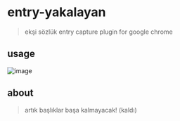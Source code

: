 # entry-yakalayan
> ekşi sözlük entry capture plugin for google chrome

## usage

![image](https://s23.postimg.org/4tdylimsb/bbk.png)

## about
> artık başlıklar başa kalmayacak! (kaldı)
